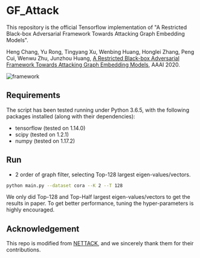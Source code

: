# GF_Attack
This repository is the official Tensorflow implementation of "A Restricted Black-box Adversarial Framework Towards Attacking Graph Embedding Models".

Heng Chang, Yu Rong, Tingyang Xu, Wenbing Huang, Honglei Zhang, Peng Cui, Wenwu Zhu, Junzhou Huang, [A Restricted Black-box Adversarial Framework Towards Attacking Graph Embedding Models](https://arxiv.org/pdf/1908.01297.pdf), AAAI 2020.

![framework](https://tva1.sinaimg.cn/large/006tNbRwgy1ga0buxk4wcj31mi0ig454.jpg)

## Requirements
The script has been tested running under Python 3.6.5, with the following packages installed (along with their dependencies):
* tensorflow (tested on 1.14.0)
* scipy (tested on 1.2.1)
* numpy (tested on 1.17.2)

## Run
- 2 order of graph filter, selecting Top-128 largest eigen-values/vectors.
```bash
python main.py --dataset cora --K 2 --T 128
```
We only did Top-128 and Top-Half largest eigen-values/vectors to get the results in paper. To get better performance, tuning the hyper-parameters is highly encouraged.

## Acknowledgement
This repo is modified from [NETTACK](https://github.com/danielzuegner/nettack), and we sincerely thank them for their contributions.


